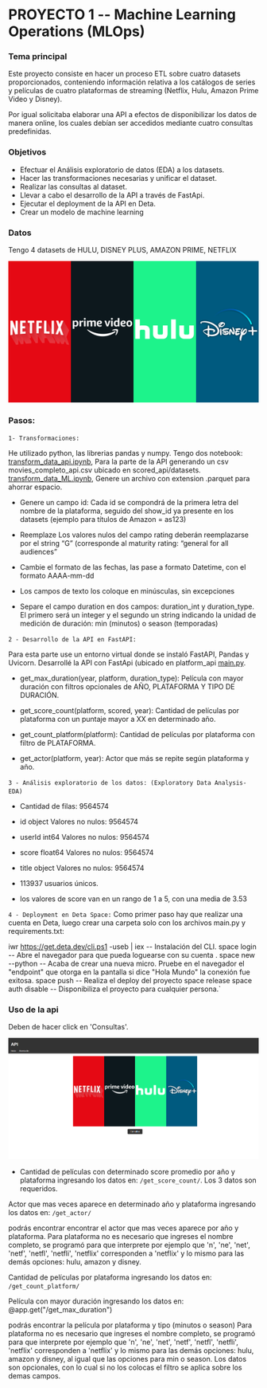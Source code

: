 # PROYECTO 1 -- Machine Learning Operations (MLOps)

### Tema principal

Este proyecto consiste en hacer un proceso ETL sobre cuatro datasets proporcionados, conteniendo información relativa a los catálogos de series y películas de cuatro plataformas de streaming (Netflix, Hulu, Amazon Prime Video y Disney).

Por igual solicitaba elaborar una API a efectos de disponibilizar los datos de manera online, los cuales debían ser accedidos mediante cuatro consultas predefinidas.

### Objetivos

- Efectuar el Análisis exploratorio de datos (EDA) a los datasets.
- Hacer las transformaciones necesarias y unificar el dataset.
- Realizar las consultas al dataset.
- Llevar a cabo el desarrollo de la API a través de FastApi.
- Ejecutar el deployment de la API en Deta.
- Crear un modelo de machine learning

### Datos

Tengo 4 datasets de HULU, DISNEY PLUS, AMAZON PRIME, NETFLIX

![](https://raw.githubusercontent.com/mrcruzer/MLOps/main/src/plataformas.png)

### Pasos:

`1- Transformaciones:`

He utilizado python, las librerias pandas y numpy. 
Tengo dos notebook: [transform_data_api.ipynb](https://github.com/mrcruzer/MLOps/blob/main/transform_data_api.ipynb), Para la parte de la API generando un csv movies_completo_api.csv ubicado en scored_api/datasets.
[transform_data_ML.ipynb](https://github.com/mrcruzer/MLOps/blob/main/transform_data_ML.ipynb), Genere un archivo con extension .parquet para ahorrar espacio.

- Genere un campo id: Cada id se compondrá de la primera letra del nombre de la plataforma, seguido del show_id ya presente en los datasets (ejemplo para títulos de Amazon = as123)

- Reemplaze Los valores nulos del campo rating deberán reemplazarse por el string “G” (corresponde al maturity rating: “general for all audiences”

- Cambie el formato de las fechas, las pase a formato Datetime, con el formato AAAA-mm-dd

- Los campos de texto los coloque en minúsculas, sin excepciones

- Separe el campo duration en dos campos: duration_int y duration_type. El primero será un integer y el segundo un string indicando la unidad de medición de duración: min (minutos) o season (temporadas)

`2 - Desarrollo de la API en FastAPI:`

Para esta parte use un entorno virtual donde se instaló FastAPI, Pandas y Uvicorn. Desarrollé la API con FastApi (ubicado en platform_api [main.py](https://github.com/mrcruzer/MLOps/blob/main/platform_api/main.py).

- get_max_duration(year, platform, duration_type): Película con mayor duración con filtros opcionales de AÑO, PLATAFORMA Y TIPO DE DURACIÓN.

- get_score_count(platform, scored, year): Cantidad de películas por plataforma con un puntaje mayor a XX en determinado año.

- get_count_platform(platform): Cantidad de películas por plataforma con filtro de PLATAFORMA.

- get_actor(platform, year): Actor que más se repite según plataforma y año.

`3 - Análisis exploratorio de los datos: (Exploratory Data Analysis-EDA)`

- Cantidad de filas:  9564574
- id object Valores no nulos:  9564574
- userId int64 Valores no nulos:  9564574
- score float64 Valores no nulos:  9564574
- title object Valores no nulos:  9564574

- 113937 usuarios únicos.
- los valores de score van en un rango de 1 a 5, con una media de 3.53

`4 - Deployment en Deta Space:`
Como primer paso hay que realizar una cuenta en Deta, luego crear una carpeta solo con los archivos main.py y requirements.txt:

iwr https://get.deta.dev/cli.ps1 -useb | iex -- Instalación del CLI.
space login -- Abre el navegador para que pueda loguearse con su cuenta .
space new --python -- Acaba de crear una nueva micro. Pruebe en el navegador el "endpoint" que otorga en la pantalla si dice "Hola Mundo" la conexión fue exitosa.
space push -- Realiza el deploy del proyecto
space release
space auth disable -- Disponibiliza el proyecto para cualquier persona.`

### Uso de la api

Deben de hacer click en 'Consultas'.

![](https://raw.githubusercontent.com/mrcruzer/MLOps/main/src/principal.png)

- Cantidad de películas con determinado score promedio por año y plataforma
ingresando los datos en: `/get_score_count/`. Los 3 datos son requeridos.

Actor que mas veces aparece en determinado año y plataforma
ingresando los datos en: `/get_actor/`

podrás encontrar encontrar el actor que mas veces aparece por año y plataforma. Para plataforma no es necesario que ingreses el nombre completo, se programó para que interprete por ejemplo que 'n', 'ne', 'net', 'netf', 'netfl', 'netfli', 'netflix' corresponden a 'netflix' y lo mismo para las demás opciones: hulu, amazon y disney.

Cantidad de películas por plataforma
ingresando los datos en: `/get_count_platform/`


Película con mayor duración
ingresando los datos en: @app.get("/get_max_duration")

podrás encontrar la película por plataforma y tipo (minutos o season) Para plataforma no es necesario que ingreses el nombre completo, se programó para que interprete por ejemplo que 'n', 'ne', 'net', 'netf', 'netfl', 'netfli', 'netflix' corresponden a 'netflix' y lo mismo para las demás opciones: hulu, amazon y disney, al igual que las opciones para min o season. Los datos son opcionales, con lo cual si no los colocas el filtro se aplica sobre los demas campos.